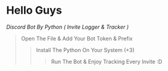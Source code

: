 # Hello Guys
*Discord Bot By Python ( Invite Logger &amp; Tracker )*

> Open The File & Add Your Bot Token & Prefix
>> Install The Python On Your System (+3)
>>> Run The Bot & Enjoy Tracking Every Invite :D
